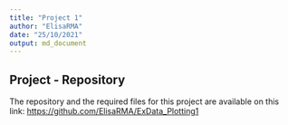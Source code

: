 ```yaml
---
title: "Project 1"
author: "ElisaRMA"
date: "25/10/2021"
output: md_document
---
```


## Project - Repository

The repository and the required files for this project are available on this link:
https://github.com/ElisaRMA/ExData_Plotting1

